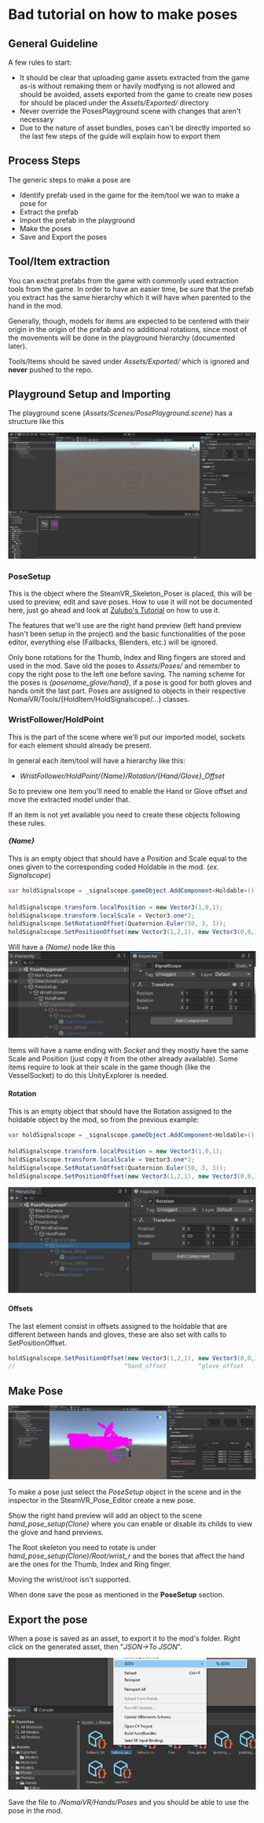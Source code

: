 # Bad tutorial on how to make poses
## General Guideline
A few rules to start:

- It should be clear that uploading game assets extracted from the game as-is without remaking them or havily modfying is not allowed and should be avoided, assets exported from the game to create new poses for should be placed under the *Assets/Exported/* directory
- Never override the PosesPlayground scene with changes that aren't necessary
- Due to the nature of asset bundles, poses can't be directly imported so the last few steps of the guide will explain how to export them

## Process Steps

The generic steps to make a pose are
- Identify prefab used in the game for the item/tool we wan to make a pose for
- Extract the prefab
- Import the prefab in the playground
- Make the poses
- Save and Export the poses

## Tool/Item extraction

You can exctrat prefabs from the game with commonly used extraction tools from the game. In order to have an easier time, be sure that the prefab you extract has the same hierarchy which it will have when parented to the hand in the mod.

Generally, though, models for items are expected to be centered with their origin in the origin of the prefab and no additional rotations, since most of the movements will be done in the playground hierarchy (documented later).

Tools/Items should be saved under *Assets/Exported/* which is ignored and **never** pushed to the repo.

## Playground Setup and Importing

The playground scene (*Assets/Scenes/PosePlayground.scene*) has a structure like this

![Playground Hierarchy](img/poses/playground.png)

### PoseSetup

This is the object where the SteamVR_Skeleton_Poser is placed, this will be used to preview, edit and save poses. How to use it will not be documented here, just go ahead and look at [Zulubo's Tutorial](https://www.youtube.com/watch?v=a9EBILq2ep8) on how to use it.

The features that we'll use are the right hand preview (left hand preview hasn't been setup in the project) and the basic functionalities of the pose editor, everything else (Fallbacks, Blenders, etc.) will be ignored.

Only bone rotations for the Thumb, Index and Ring fingers are stored and used in the mod. Save old the poses to *Assets/Poses/* and remember to copy the right pose to the left one before saving. The naming scheme for the poses is *{posename_glove/hand}*, if a pose is good for both gloves and hands omit the last part. Poses are assigned to objects in their respective NomaiVR/Tools/{HoldItem/HoldSignalscope/...} classes.

### WristFollower/HoldPoint

This is the part of the scene where we'll put our imported model, sockets for each element should already be present.

In general each item/tool will have a hierarchy like this:
- *WristFollower/HoldPoint/{Name}/Rotation/{Hand/Glove}_Offset*

So to preview one item you'll need to enable the Hand or Glove offset and move the extracted model under that.

If an item is not yet available you need to create these objects following these rules.

#### *{Name}*
This is an empty object that should have a Position and Scale equal to the ones given to the corresponding coded Holdable in the mod. (*ex. Signalscope*)

```csharp
var holdSignalscope = _signalscope.gameObject.AddComponent<Holdable>();

holdSignalscope.transform.localPosition = new Vector3(1,0,1);
holdSignalscope.transform.localScale = Vector3.one*2;
holdSignalscope.SetRotationOffset(Quaternion.Euler(50, 3, 3));
holdSignalscope.SetPositionOffset(new Vector3(1,2,1), new Vector3(0,0,1));
```

Will have a *{Name}* node like this
![Signalscope example](img/poses/signalscope_position.png)

Items will have a name ending with *Socket* and they mostly have the same Scale and Position (just copy it from the other already available). Some items require to look at their scale in the game though (like the VesselSocket) to do this UnityExplorer is needed.

#### Rotation
This is an empty object that should have the Rotation assigned to the holdable object by the mod, so from the previous example:

```csharp
var holdSignalscope = _signalscope.gameObject.AddComponent<Holdable>();

holdSignalscope.transform.localPosition = new Vector3(1,0,1);
holdSignalscope.transform.localScale = Vector3.one*2;
holdSignalscope.SetRotationOffset(Quaternion.Euler(50, 3, 3));
holdSignalscope.SetPositionOffset(new Vector3(1,2,1), new Vector3(0,0,1));
```

![Signalscope example](img/poses/signalscope_rotation.png)

#### Offsets

The last element consist in offsets assigned to the holdable that are different between hands and gloves, these are also set with calls to SetPositionOffset.

```csharp
holdSignalscope.SetPositionOffset(new Vector3(1,2,1), new Vector3(0,0,1));
//                               ^hand_offset         ^glove_offset
```

## Make Pose

![Signalscope pose](img/poses/signalscope_pose.png)

To make a pose just select the *PoseSetup* object in the scene and in the inspector in the SteamVR_Pose_Editor create a new pose.

Show the right hand preview will add an object to the scene *hand_pose_setup(Clone)* where you can enable or disable its childs to view the glove and hand previews.

The Root skeleton you need to rotate is under *hand_pose_setup(Clone)/Root/wrist_r* and the bones that affect the hand are the ones for the Thumb, Index and Ring finger.

Moving the wrist/root isn't supported.

When done save the pose as mentioned in the **PoseSetup** section.

## Export the pose

When a pose is saved as an asset, to export it to the mod's folder. Right click on the generated asset, then "*JSON->To JSON*".

![Export example](img/poses/export_example.png)

Save the file to */NomaiVR/Hands/Poses* and you should be able to use the pose in the mod.